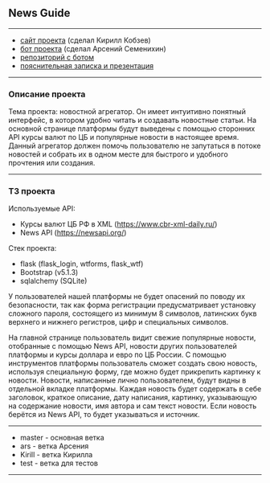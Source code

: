 ## News Guide
____ 
- [сайт проекта](https://kirillka00.pythonanywhere.com/) (сделал Кирилл Кобзев)
- [бот проекта](https://t.me/NewsGuideBot) (сделал Арсений Семенихин)
- [репозиторий с ботом](https://github.com/arrssenii/NewsGuideBot/tree/main)
- [пояснительная записка и презентация ](https://github.com/arrssenii/news_guide/wiki/Protection)
____ 
### Описание проекта
Тема проекта: новостной агрегатор. Он имеет интуитивно понятный интерфейс, в котором удобно читать и создавать новостные статьи. На основной странице платформы будут выведены с помощью сторонних API курсы валют по ЦБ и популярные новости в настоящее время. Данный агрегатор должен помочь пользователю не запутаться в потоке новостей и собрать их в одном месте для быстрого и удобного прочтения или создания. 
____
### ТЗ проекта
Используемые API:
- Курсы валют ЦБ РФ в XML (https://www.cbr-xml-daily.ru/)
- News API (https://newsapi.org/)

Стек проекта:
- flask (flask_login, wtforms, flask_wtf)
- Bootstrap (v5.1.3)
- sqlalchemy (SQLite)

У пользователей нашей платформы не будет опасений по поводу их безопасности, так как форма регистрации предусматривает установку сложного пароля, состоящего из минимум 8 символов, латинских букв верхнего и нижнего регистров, цифр и специальных символов.

На главной странице пользователь видит свежие популярные новости, отобранные с помощью News API, новости других пользователей платформы и курсы доллара и евро по ЦБ России. С помощью инструментов платформы пользователь сможет создать свою новость, используя специальную форму, где можно будет прикрепить картинку к новости. Новости, написанные лично пользователем, будут видны в отдельной вкладке платформы. Каждая новость будет содержать в  себе заголовок, краткое описание, дату написания, картинку, указывающую на содержание новости, имя автора и сам текст новости. Если новость берётся из News API, то будет указываться и источник.
____
- master - основная ветка
- ars - ветка Арсения
- Kirill - ветка Кирилла
- test - ветка для тестов
____
